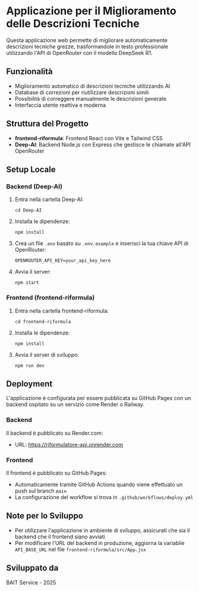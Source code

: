 # Applicazione per il Miglioramento delle Descrizioni Tecniche

Questa applicazione web permette di migliorare automaticamente descrizioni tecniche grezze, trasformandole in testo professionale utilizzando l'API di OpenRouter con il modello DeepSeek R1.

## Funzionalità

- Miglioramento automatico di descrizioni tecniche utilizzando AI
- Database di correzioni per riutilizzare descrizioni simili
- Possibilità di correggere manualmente le descrizioni generate
- Interfaccia utente reattiva e moderna

## Struttura del Progetto

- **frontend-riformula**: Frontend React con Vite e Tailwind CSS
- **Deep-AI**: Backend Node.js con Express che gestisce le chiamate all'API OpenRouter

## Setup Locale

### Backend (Deep-AI)

1. Entra nella cartella Deep-AI:

   ```
   cd Deep-AI
   ```

2. Installa le dipendenze:

   ```
   npm install
   ```

3. Crea un file `.env` basato su `.env.example` e inserisci la tua chiave API di OpenRouter:

   ```
   OPENROUTER_API_KEY=your_api_key_here
   ```

4. Avvia il server:
   ```
   npm start
   ```

### Frontend (frontend-riformula)

1. Entra nella cartella frontend-riformula:

   ```
   cd frontend-riformula
   ```

2. Installa le dipendenze:

   ```
   npm install
   ```

3. Avvia il server di sviluppo:
   ```
   npm run dev
   ```

## Deployment

L'applicazione è configurata per essere pubblicata su GitHub Pages con un backend ospitato su un servizio come Render o Railway.

### Backend

Il backend è pubblicato su Render.com:

- URL: https://riformulatore-api.onrender.com

### Frontend

Il frontend è pubblicato su GitHub Pages:

- Automaticamente tramite GitHub Actions quando viene effettuato un push sul branch `main`
- La configurazione del workflow si trova in `.github/workflows/deploy.yml`

## Note per lo Sviluppo

- Per utilizzare l'applicazione in ambiente di sviluppo, assicurati che sia il backend che il frontend siano avviati
- Per modificare l'URL del backend in produzione, aggiorna la variabile `API_BASE_URL` nel file `frontend-riformula/src/App.jsx`

## Sviluppato da

BAIT Service - 2025
